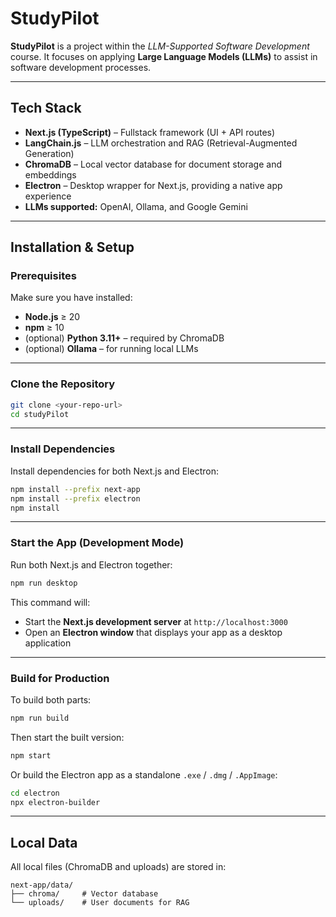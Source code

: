 # StudyPilot

**StudyPilot** is a project within the _LLM-Supported Software Development_ course. It focuses on applying **Large Language Models (LLMs)** to assist in software development processes.

---

## Tech Stack

- **Next.js (TypeScript)** – Fullstack framework (UI + API routes)
- **LangChain.js** – LLM orchestration and RAG (Retrieval-Augmented Generation)
- **ChromaDB** – Local vector database for document storage and embeddings
- **Electron** – Desktop wrapper for Next.js, providing a native app experience
- **LLMs supported:** OpenAI, Ollama, and Google Gemini

---

## Installation & Setup

### Prerequisites

Make sure you have installed:

- **Node.js** ≥ 20
- **npm** ≥ 10
- (optional) **Python 3.11+** – required by ChromaDB
- (optional) **Ollama** – for running local LLMs

---

### Clone the Repository

```bash
git clone <your-repo-url>
cd studyPilot
```

---

### Install Dependencies

Install dependencies for both Next.js and Electron:

```bash
npm install --prefix next-app
npm install --prefix electron
npm install
```

---

### Start the App (Development Mode)

Run both Next.js and Electron together:

```bash
npm run desktop
```

This command will:

- Start the **Next.js development server** at `http://localhost:3000`
- Open an **Electron window** that displays your app as a desktop application

---

### Build for Production

To build both parts:

```bash
npm run build
```

Then start the built version:

```bash
npm start
```

Or build the Electron app as a standalone `.exe` / `.dmg` / `.AppImage`:

```bash
cd electron
npx electron-builder
```

---

## Local Data

All local files (ChromaDB and uploads) are stored in:

```
next-app/data/
├── chroma/     # Vector database
└── uploads/    # User documents for RAG
```
